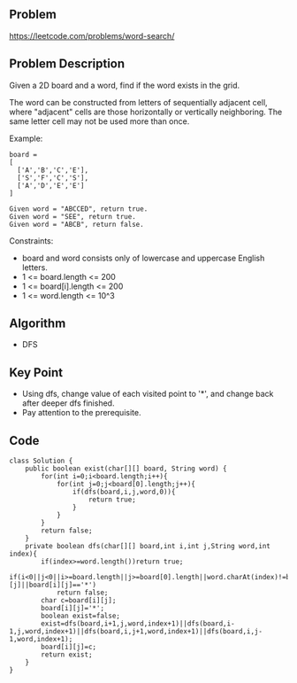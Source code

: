 ## Problem

https://leetcode.com/problems/word-search/

## Problem Description

Given a 2D board and a word, find if the word exists in the grid.

The word can be constructed from letters of sequentially adjacent cell, where "adjacent" cells are those horizontally or vertically neighboring. The same letter cell may not be used more than once.

Example:

```
board =
[
  ['A','B','C','E'],
  ['S','F','C','S'],
  ['A','D','E','E']
]

Given word = "ABCCED", return true.
Given word = "SEE", return true.
Given word = "ABCB", return false.
```

Constraints:

- board and word consists only of lowercase and uppercase English letters.
- 1 <= board.length <= 200
- 1 <= board[i].length <= 200
- 1 <= word.length <= 10^3

## Algorithm

- DFS

## Key Point

- Using dfs, change value of each visited point to '\*', and change back after deeper dfs finished.
- Pay attention to the prerequisite.

## Code

```
class Solution {
    public boolean exist(char[][] board, String word) {
        for(int i=0;i<board.length;i++){
            for(int j=0;j<board[0].length;j++){
                if(dfs(board,i,j,word,0)){
                    return true;
                }
            }
        }
        return false;
    }
    private boolean dfs(char[][] board,int i,int j,String word,int index){
        if(index>=word.length())return true;
        if(i<0||j<0||i>=board.length||j>=board[0].length||word.charAt(index)!=board[i][j]||board[i][j]=='*')
            return false;
        char c=board[i][j];
        board[i][j]='*';
        boolean exist=false;
        exist=dfs(board,i+1,j,word,index+1)||dfs(board,i-1,j,word,index+1)||dfs(board,i,j+1,word,index+1)||dfs(board,i,j-1,word,index+1);
        board[i][j]=c;
        return exist;
    }
}

```
